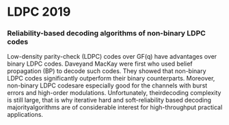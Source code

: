 # LDPC 2019

### Reliability-based decoding algorithms of non-binary LDPC codes

Low-density parity-check (LDPC) codes over GF(q) have advantages over binary LDPC codes. Daveyand MacKay were first who used belief propagation (BP) to decode such codes. They showed that non-binary LDPC codes significantly outperform their binary counterparts. Moreover, non-binary LDPC codesare especially good for the channels with burst errors and high-order modulations.  Unfortunately, theirdecoding complexity is still large, that is why iterative hard and soft-reliability based decoding majorityalgorithms are of considerable interest for high-throughput practical applications.
